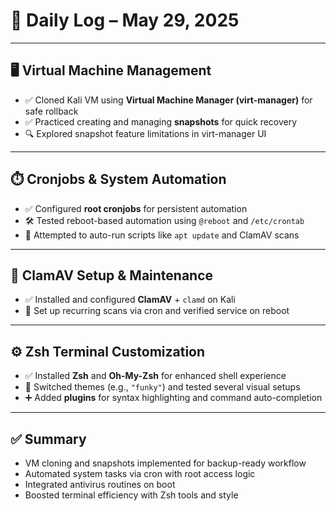 # 🧠 Daily Log – May 29, 2025

---

## 🖥️ Virtual Machine Management

- ✅ Cloned Kali VM using **Virtual Machine Manager (virt-manager)** for safe rollback
- ✅ Practiced creating and managing **snapshots** for quick recovery
- 🔍 Explored snapshot feature limitations in virt-manager UI

---

## ⏱️ Cronjobs & System Automation

- ✅ Configured **root cronjobs** for persistent automation
- 🛠️ Tested reboot-based automation using `@reboot` and `/etc/crontab`
- 🔄 Attempted to auto-run scripts like `apt update` and ClamAV scans

---

## 🦠 ClamAV Setup & Maintenance

- ✅ Installed and configured **ClamAV** + `clamd` on Kali
- 🔁 Set up recurring scans via cron and verified service on reboot

---

## ⚙️ Zsh Terminal Customization

- ✅ Installed **Zsh** and **Oh-My-Zsh** for enhanced shell experience
- 🎨 Switched themes (e.g., `"funky"`) and tested several visual setups
- ➕ Added **plugins** for syntax highlighting and command auto-completion

---

## ✅ Summary

- VM cloning and snapshots implemented for backup-ready workflow
- Automated system tasks via cron with root access logic
- Integrated antivirus routines on boot
- Boosted terminal efficiency with Zsh tools and style
